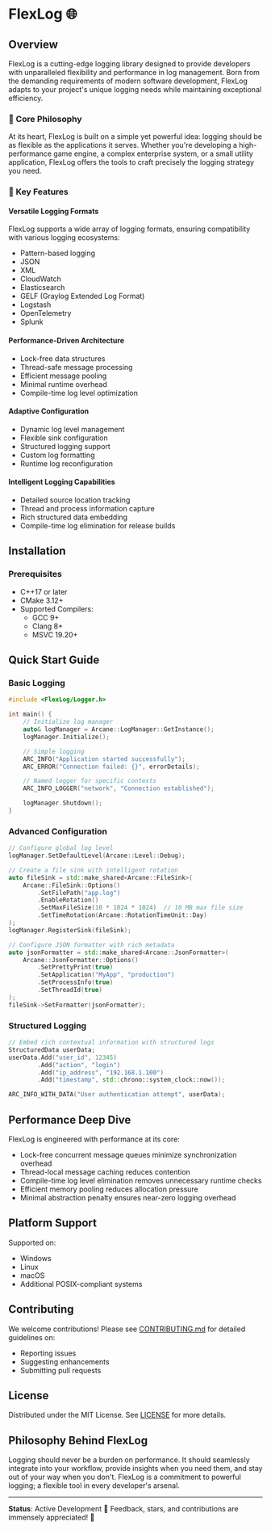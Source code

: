 # FlexLog 🌐

## Overview

FlexLog is a cutting-edge logging library designed to provide developers with unparalleled flexibility and performance in log management. Born from the demanding requirements of modern software development, FlexLog adapts to your project's unique logging needs while maintaining exceptional efficiency.

### 🚀 Core Philosophy

At its heart, FlexLog is built on a simple yet powerful idea: logging should be as flexible as the applications it serves. Whether you're developing a high-performance game engine, a complex enterprise system, or a small utility application, FlexLog offers the tools to craft precisely the logging strategy you need.

### 🌟 Key Features

#### Versatile Logging Formats
FlexLog supports a wide array of logging formats, ensuring compatibility with various logging ecosystems:
- Pattern-based logging
- JSON
- XML
- CloudWatch
- Elasticsearch
- GELF (Graylog Extended Log Format)
- Logstash
- OpenTelemetry
- Splunk

#### Performance-Driven Architecture
- Lock-free data structures
- Thread-safe message processing
- Efficient message pooling
- Minimal runtime overhead
- Compile-time log level optimization

#### Adaptive Configuration
- Dynamic log level management
- Flexible sink configuration
- Structured logging support
- Custom log formatting
- Runtime log reconfiguration

#### Intelligent Logging Capabilities
- Detailed source location tracking
- Thread and process information capture
- Rich structured data embedding
- Compile-time log elimination for release builds

## Installation

### Prerequisites

- C++17 or later
- CMake 3.12+
- Supported Compilers:
  - GCC 9+
  - Clang 8+
  - MSVC 19.20+

## Quick Start Guide

### Basic Logging

```cpp
#include <FlexLog/Logger.h>

int main() {
    // Initialize log manager
    auto& logManager = Arcane::LogManager::GetInstance();
    logManager.Initialize();

    // Simple logging
    ARC_INFO("Application started successfully");
    ARC_ERROR("Connection failed: {}", errorDetails);

    // Named logger for specific contexts
    ARC_INFO_LOGGER("network", "Connection established");

    logManager.Shutdown();
}
```

### Advanced Configuration

```cpp
// Configure global log level
logManager.SetDefaultLevel(Arcane::Level::Debug);

// Create a file sink with intelligent rotation
auto fileSink = std::make_shared<Arcane::FileSink>(
    Arcane::FileSink::Options()
        .SetFilePath("app.log")
        .EnableRotation()
        .SetMaxFileSize(10 * 1024 * 1024)  // 10 MB max file size
        .SetTimeRotation(Arcane::RotationTimeUnit::Day)
);
logManager.RegisterSink(fileSink);

// Configure JSON formatter with rich metadata
auto jsonFormatter = std::make_shared<Arcane::JsonFormatter>(
    Arcane::JsonFormatter::Options()
        .SetPrettyPrint(true)
        .SetApplication("MyApp", "production")
        .SetProcessInfo(true)
        .SetThreadId(true)
);
fileSink->SetFormatter(jsonFormatter);
```

### Structured Logging

```cpp
// Embed rich contextual information with structured logs
StructuredData userData;
userData.Add("user_id", 12345)
        .Add("action", "login")
        .Add("ip_address", "192.168.1.100")
        .Add("timestamp", std::chrono::system_clock::now());

ARC_INFO_WITH_DATA("User authentication attempt", userData);
```

## Performance Deep Dive

FlexLog is engineered with performance at its core:
- Lock-free concurrent message queues minimize synchronization overhead
- Thread-local message caching reduces contention
- Compile-time log level elimination removes unnecessary runtime checks
- Efficient memory pooling reduces allocation pressure
- Minimal abstraction penalty ensures near-zero logging overhead

## Platform Support

Supported on:
- Windows
- Linux
- macOS
- Additional POSIX-compliant systems

## Contributing

We welcome contributions! Please see [CONTRIBUTING.md](CONTRIBUTING.md) for detailed guidelines on:
- Reporting issues
- Suggesting enhancements
- Submitting pull requests

## License

Distributed under the MIT License. See [LICENSE](LICENSE) for more details.

## Philosophy Behind FlexLog

Logging should never be a burden on performance. It should seamlessly integrate into your workflow, provide insights when you need them, and stay out of your way when you don't. FlexLog is a commitment to powerful logging; a flexible tool in every developer's arsenal.

---

**Status**: Active Development 🚧
Feedback, stars, and contributions are immensely appreciated! 🌟
